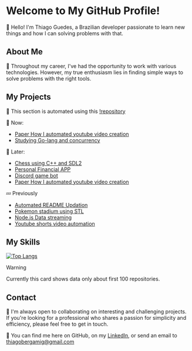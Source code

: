 # Welcome to My GitHub Profile!

👋 Hello! I'm Thiago Guedes, a Brazilian developer passionate to learn new things and how I can solving problems with that.

## About Me

🏢 Throughout my career, I've had the opportunity to work with various technologies. However, my true enthusiasm lies in finding simple ways to solve problems with the right tools.

## My Projects
🤖 This section is automated using this [!repository](https://github.com/thiagobergami/update-readme)

💬 Now:

- [Paper How I automated youtube video creation](https://github.com/thiagobergami/yt-shoorts-automation)
- [Studying Go-lang and concurrency](https://github.com/thiagobergami/go-studies)

💭 Later:

- [Chess using C++ and SDL2](#)
- [Personal Financial APP](#)
- [Discord game bot](#)
- [Paper How I automated youtube video creation](#)

💤 Previously

- [Automated README Updation](https://github.com/thiagobergami/update-readme)
- [Pokemon stadium using STL](https://github.com/thiagobergami/pokemon-stadium)
- [Node.js Data streaming](#)
- [Youtube shorts video automation](#)

## My Skills

[![Top Langs](https://github-readme-stats.vercel.app/api/top-langs/?username=thiagobergami)](https://github.com/anuraghazra/github-readme-stats)

> [!WARNING]
> Currently this card shows data only about first 100 repositories.

## Contact

🤝 I'm always open to collaborating on interesting and challenging projects. If you're looking for a professional who shares a passion for simplicity and efficiency, please feel free to get in touch.

💼 You can find me here on GitHub, on my [LinkedIn](https://www.linkedin.com/in/thiago-bergami-guedes/), or send an email to thiagobergamig@gmail.com